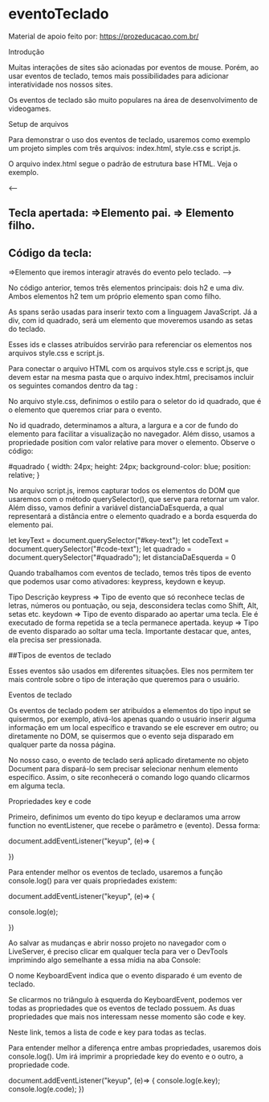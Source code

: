 # eventoTeclado

Material de apoio feito por: https://prozeducacao.com.br/

Introdução

Muitas interações de sites são acionadas por eventos de mouse. Porém, ao usar eventos de teclado, temos mais possibilidades para adicionar interatividade nos nossos sites.

Os eventos de teclado são muito populares na área de desenvolvimento de videogames.

Setup de arquivos

Para demonstrar o uso dos eventos de teclado, usaremos como exemplo um projeto simples com três arquivos: index.html, style.css e script.js.

O arquivo index.html segue o padrão de estrutura base HTML. Veja o exemplo.

<-- <body>

<h2>Tecla apertada: =>Elemento pai.
<span id="key-text"></span> => Elemento filho.
</h2>
<h2>Código da tecla:
<span id="code-text"></span>
</h2>
<div id="quadrado"></div> =>Elemento que iremos interagir através do evento pelo teclado.

</body> -->

No código anterior, temos três elementos principais: dois h2 e uma div. Ambos elementos h2 tem um próprio elemento span como filho.

As spans serão usadas para inserir texto com a linguagem JavaScript. Já a div, com id quadrado, será um elemento que moveremos usando as setas do teclado.

Esses ids e classes atribuídos servirão para referenciar os elementos nos arquivos style.css e script.js.

Para conectar o arquivo HTML com os arquivos style.css e script.js, que devem estar na mesma pasta que o arquivo index.html, precisamos incluir os seguintes comandos dentro da tag <head></head>:

<link rel="stylesheet" href="style.css">

<script src="script.js" defer></script>

No arquivo style.css, definimos o estilo para o seletor do id quadrado, que é o elemento que queremos criar para o evento.

No id quadrado, determinamos a altura, a largura e a cor de fundo do elemento para facilitar a visualização no navegador. Além disso, usamos a propriedade position com valor relative para mover o elemento. Observe o código:

#quadrado {
width: 24px;
height: 24px;
background-color: blue;
position: relative;
}

No arquivo script.js, iremos capturar todos os elementos do DOM que usaremos com o método querySelector(), que serve para retornar um valor. Além disso, vamos definir a variável distanciaDaEsquerda, a qual representará a distância entre o elemento quadrado e a borda esquerda do elemento pai.

let keyText = document.querySelector("#key-text");
let codeText = document.querySelector("#code-text");
let quadrado = document.querySelector("#quadrado");
let distanciaDaEsquerda = 0

Quando trabalhamos com eventos de teclado, temos três tipos de evento que podemos usar como ativadores: keypress, keydown e keyup.

Tipo Descrição
keypress => Tipo de evento que só reconhece teclas de letras, números ou pontuação, ou seja, desconsidera teclas como Shift, Alt, setas etc.
keydown => Tipo de evento disparado ao apertar uma tecla. Ele é executado de forma repetida se a tecla permanece apertada.
keyup => Tipo de evento disparado ao soltar uma tecla. Importante destacar que, antes, ela precisa ser pressionada.

##Tipos de eventos de teclado

Esses eventos são usados em diferentes situações. Eles nos permitem ter mais controle sobre o tipo de interação que queremos para o usuário.

Eventos de teclado

Os eventos de teclado podem ser atribuídos a elementos do tipo input se quisermos, por exemplo, ativá-los apenas quando o usuário inserir alguma informação em um local específico e travando se ele escrever em outro; ou diretamente no DOM, se quisermos que o evento seja disparado em qualquer parte da nossa página.

No nosso caso, o evento de teclado será aplicado diretamente no objeto Document para dispará-lo sem precisar selecionar nenhum elemento específico. Assim, o site reconhecerá o comando logo quando clicarmos em alguma tecla.

Propriedades key e code

Primeiro, definimos um evento do tipo keyup e declaramos uma arrow function no eventListener, que recebe o parâmetro e (evento). Dessa forma:

document.addEventListener("keyup", (e)=> {

})

Para entender melhor os eventos de teclado, usaremos a função console.log() para ver quais propriedades existem:

document.addEventListener("keyup", (e)=> {

console.log(e);

})

Ao salvar as mudanças e abrir nosso projeto no navegador com o LiveServer, é preciso clicar em qualquer tecla para ver o DevTools imprimindo algo semelhante a essa mídia na aba Console:

O nome KeyboardEvent indica que o evento disparado é um evento de teclado.

Se clicarmos no triângulo à esquerda do KeyboardEvent, podemos ver todas as propriedades que os eventos de teclado possuem. As duas propriedades que mais nos interessam nesse momento são code e key.

Neste link, temos a lista de code e key para todas as teclas.

Para entender melhor a diferença entre ambas propriedades, usaremos dois console.log(). Um irá imprimir a propriedade key do evento e o outro, a propriedade code.

document.addEventListener("keyup", (e)=> {
console.log(e.key);
console.log(e.code);
})
